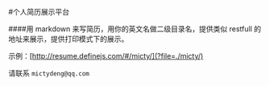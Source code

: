 
#个人简历展示平台

####用 markdown 来写简历，用你的英文名做二级目录名，提供类似 restfull 的地址来展示，提供打印模式下的展示。


示例：[http://resume.definejs.com/#/micty/](?file=./micty/)


请联系 `mictydeng@qq.com`